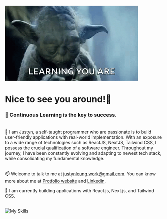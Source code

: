 ![](https://github.com/justynleung/justynleung/blob/main/asset/yoda-star-wars.gif)
# Nice to see you around!👋  <br>
### 🌱 Continuous Learning is the key to success. <br><br>
💬 I am Justyn, a self-taught programmer who are passionate is to build user-friendly applications with real-world implementation. With an exposure to a wide range of technologies such as ReactJS, NextJS, Tailwind CSS, I possess the crucial qualification of a software engineer. Throughout my journey, I have been constantly evolving and adapting to newest tech stack, while consolidating my fundamental knowledge.<br><br>

📫 Welcome to talk to me at justynleung.work@gmail.com. You can know more about me at <a href='https://justynleung.github.io/'>Protfolio website</a> and <a href='www.linkedin.com/in/leungchoshing'>Linkedin</a>. <br>

🔭 I am currently building applications with React.js, Next.js, and Tailwind CSS. <br><br>

![My Skills](https://skills.thijs.gg/icons?i=react,ts,mongodb,nextjs,nodejs,tailwind,js,git,html,css)

<!--
**justynleung/justynleung** is a ✨ _special_ ✨ repository because its `README.md` (this file) appears on your GitHub profile.

Here are some ideas to get you started:

- 🔭 I’m currently working on ...
- 🌱 I’m currently learning ...
- 👯 I’m looking to collaborate on ...
- 🤔 I’m looking for help with ...
- 💬 Ask me about ...
- 📫 How to reach me: ...
- 😄 Pronouns: ...
- ⚡ Fun fact: ...
-->
